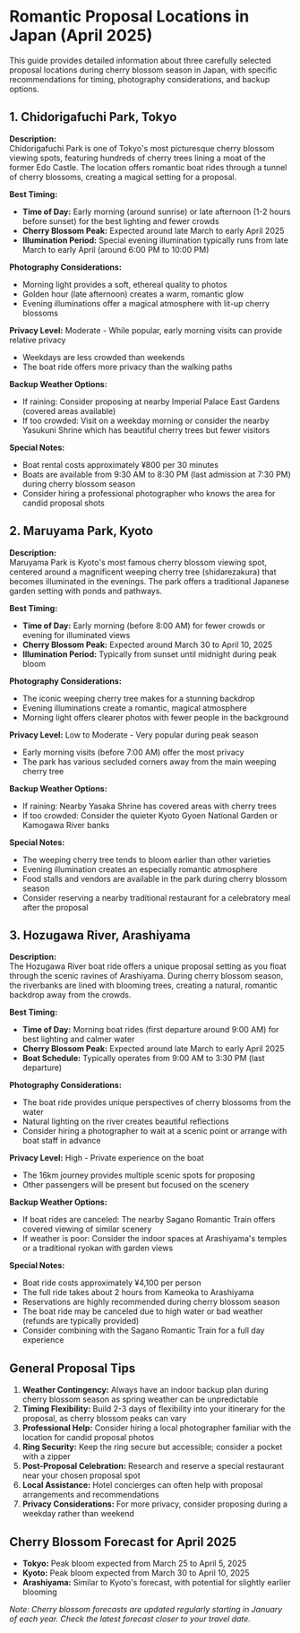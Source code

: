# Romantic Proposal Locations in Japan (April 2025)

This guide provides detailed information about three carefully selected proposal locations during cherry blossom season in Japan, with specific recommendations for timing, photography considerations, and backup options.

## 1. Chidorigafuchi Park, Tokyo

**Description:**  
Chidorigafuchi Park is one of Tokyo's most picturesque cherry blossom viewing spots, featuring hundreds of cherry trees lining a moat of the former Edo Castle. The location offers romantic boat rides through a tunnel of cherry blossoms, creating a magical setting for a proposal.

**Best Timing:**
- **Time of Day:** Early morning (around sunrise) or late afternoon (1-2 hours before sunset) for the best lighting and fewer crowds
- **Cherry Blossom Peak:** Expected around late March to early April 2025
- **Illumination Period:** Special evening illumination typically runs from late March to early April (around 6:00 PM to 10:00 PM)

**Photography Considerations:**
- Morning light provides a soft, ethereal quality to photos
- Golden hour (late afternoon) creates a warm, romantic glow
- Evening illuminations offer a magical atmosphere with lit-up cherry blossoms

**Privacy Level:** Moderate - While popular, early morning visits can provide relative privacy
- Weekdays are less crowded than weekends
- The boat ride offers more privacy than the walking paths

**Backup Weather Options:**
- If raining: Consider proposing at nearby Imperial Palace East Gardens (covered areas available)
- If too crowded: Visit on a weekday morning or consider the nearby Yasukuni Shrine which has beautiful cherry trees but fewer visitors

**Special Notes:**
- Boat rental costs approximately ¥800 per 30 minutes
- Boats are available from 9:30 AM to 8:30 PM (last admission at 7:30 PM) during cherry blossom season
- Consider hiring a professional photographer who knows the area for candid proposal shots

## 2. Maruyama Park, Kyoto

**Description:**  
Maruyama Park is Kyoto's most famous cherry blossom viewing spot, centered around a magnificent weeping cherry tree (shidarezakura) that becomes illuminated in the evenings. The park offers a traditional Japanese garden setting with ponds and pathways.

**Best Timing:**
- **Time of Day:** Early morning (before 8:00 AM) for fewer crowds or evening for illuminated views
- **Cherry Blossom Peak:** Expected around March 30 to April 10, 2025
- **Illumination Period:** Typically from sunset until midnight during peak bloom

**Photography Considerations:**
- The iconic weeping cherry tree makes for a stunning backdrop
- Evening illuminations create a romantic, magical atmosphere
- Morning light offers clearer photos with fewer people in the background

**Privacy Level:** Low to Moderate - Very popular during peak season
- Early morning visits (before 7:00 AM) offer the most privacy
- The park has various secluded corners away from the main weeping cherry tree

**Backup Weather Options:**
- If raining: Nearby Yasaka Shrine has covered areas with cherry trees
- If too crowded: Consider the quieter Kyoto Gyoen National Garden or Kamogawa River banks

**Special Notes:**
- The weeping cherry tree tends to bloom earlier than other varieties
- Evening illumination creates an especially romantic atmosphere
- Food stalls and vendors are available in the park during cherry blossom season
- Consider reserving a nearby traditional restaurant for a celebratory meal after the proposal

## 3. Hozugawa River, Arashiyama

**Description:**  
The Hozugawa River boat ride offers a unique proposal setting as you float through the scenic ravines of Arashiyama. During cherry blossom season, the riverbanks are lined with blooming trees, creating a natural, romantic backdrop away from the crowds.

**Best Timing:**
- **Time of Day:** Morning boat rides (first departure around 9:00 AM) for best lighting and calmer water
- **Cherry Blossom Peak:** Expected around late March to early April 2025
- **Boat Schedule:** Typically operates from 9:00 AM to 3:30 PM (last departure)

**Photography Considerations:**
- The boat ride provides unique perspectives of cherry blossoms from the water
- Natural lighting on the river creates beautiful reflections
- Consider hiring a photographer to wait at a scenic point or arrange with boat staff in advance

**Privacy Level:** High - Private experience on the boat
- The 16km journey provides multiple scenic spots for proposing
- Other passengers will be present but focused on the scenery

**Backup Weather Options:**
- If boat rides are canceled: The nearby Sagano Romantic Train offers covered viewing of similar scenery
- If weather is poor: Consider the indoor spaces at Arashiyama's temples or a traditional ryokan with garden views

**Special Notes:**
- Boat ride costs approximately ¥4,100 per person
- The full ride takes about 2 hours from Kameoka to Arashiyama
- Reservations are highly recommended during cherry blossom season
- The boat ride may be canceled due to high water or bad weather (refunds are typically provided)
- Consider combining with the Sagano Romantic Train for a full day experience

## General Proposal Tips

1. **Weather Contingency:** Always have an indoor backup plan during cherry blossom season as spring weather can be unpredictable
2. **Timing Flexibility:** Build 2-3 days of flexibility into your itinerary for the proposal, as cherry blossom peaks can vary
3. **Professional Help:** Consider hiring a local photographer familiar with the location for candid proposal photos
4. **Ring Security:** Keep the ring secure but accessible; consider a pocket with a zipper
5. **Post-Proposal Celebration:** Research and reserve a special restaurant near your chosen proposal spot
6. **Local Assistance:** Hotel concierges can often help with proposal arrangements and recommendations
7. **Privacy Considerations:** For more privacy, consider proposing during a weekday rather than weekend

## Cherry Blossom Forecast for April 2025

- **Tokyo:** Peak bloom expected from March 25 to April 5, 2025
- **Kyoto:** Peak bloom expected from March 30 to April 10, 2025
- **Arashiyama:** Similar to Kyoto's forecast, with potential for slightly earlier blooming

*Note: Cherry blossom forecasts are updated regularly starting in January of each year. Check the latest forecast closer to your travel date.*
